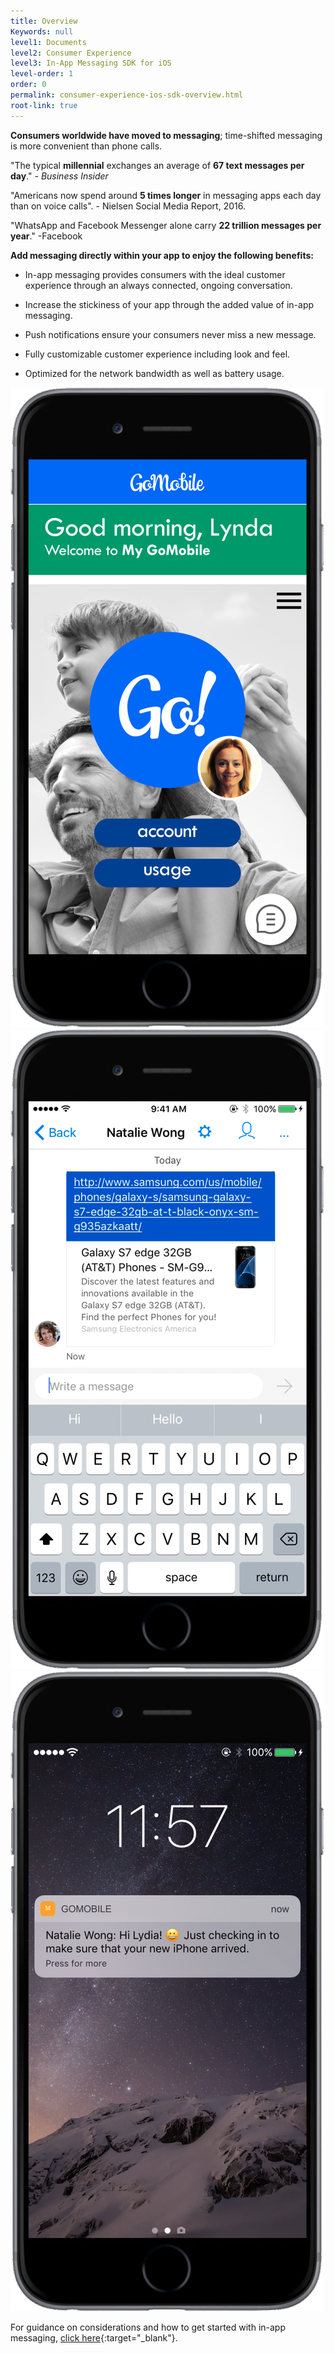 ```yaml
---
title: Overview
Keywords: null
level1: Documents
level2: Consumer Experience
level3: In-App Messaging SDK for iOS
level-order: 1
order: 0
permalink: consumer-experience-ios-sdk-overview.html
root-link: true
---
```


**Consumers worldwide have moved to messaging**; time-shifted messaging is more convenient than phone calls.

"The typical **millennial** exchanges an average of **67 text messages per day**." _- Business Insider_

"Americans now spend around **5 times longer** in messaging apps each day than on voice calls". - Nielsen Social Media Report, 2016.

"WhatsApp and Facebook Messenger alone carry **22 trillion messages per year**." -Facebook

**Add messaging directly within your app to enjoy the following benefits:**

- In-app messaging provides consumers with the ideal customer experience through an always connected, ongoing conversation.

- Increase the stickiness of your app through the added value of in-app messaging.

- Push notifications ensure your consumers never miss a new message.

- Fully customizable customer experience including look and feel.

- Optimized for the network bandwidth as well as battery usage.

![InAppOverview1](img/inappoverview1.png) ![InAppOverview2](img/inappoverview2.png) ![InAppOverview3](img/inappoverview3.png)

For guidance on considerations and how to get started with in-app messaging, [click here](products-channels-inapp-messaging.html){:target="_blank"}.
